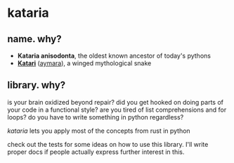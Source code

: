 # kataria

## name. why?
- **Kataria anisodonta**, the oldest known ancestor of today's pythons
- [**Katari**](https://en.wikipedia.org/wiki/Amaru_(mythology)) ([aymara](https://en.wikipedia.org/wiki/Aymara_language)), a winged mythological snake

## library. why?

is your brain oxidized beyond repair?
did you get hooked on doing parts of your code in a functional style?
are you tired of list comprehensions and for loops?
do you have to write something in python regardless?

*kataria* lets you apply most of the concepts from rust in python

check out the tests for some ideas on how to use this library.
I'll write proper docs if people actually express further interest in this.


